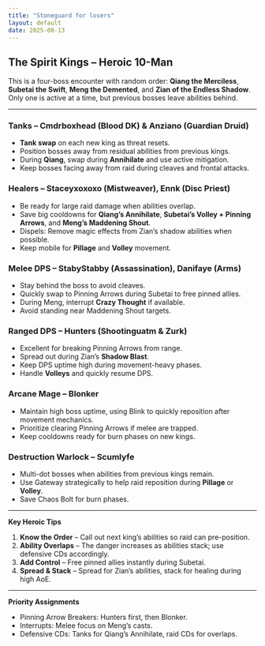 ```yaml
---
title: "Stoneguard for losers"
layout: default
date: 2025-08-13
---
```


## The Spirit Kings – Heroic 10-Man

This is a four-boss encounter with random order: **Qiang the Merciless**, **Subetai the Swift**, **Meng the Demented**, and **Zian of the Endless Shadow**. Only one is active at a time, but previous bosses leave abilities behind.

---

### Tanks – Cmdrboxhead (Blood DK) & Anziano (Guardian Druid)

* **Tank swap** on each new king as threat resets.
* Position bosses away from residual abilities from previous kings.
* During **Qiang**, swap during **Annihilate** and use active mitigation.
* Keep bosses facing away from raid during cleaves and frontal attacks.

### Healers – Staceyxoxoxo (Mistweaver), Ennk (Disc Priest)

* Be ready for large raid damage when abilities overlap.
* Save big cooldowns for **Qiang’s Annihilate**, **Subetai’s Volley + Pinning Arrows**, and **Meng’s Maddening Shout**.
* Dispels: Remove magic effects from Zian’s shadow abilities when possible.
* Keep mobile for **Pillage** and **Volley** movement.

### Melee DPS – StabyStabby (Assassination), Danifaye (Arms)

* Stay behind the boss to avoid cleaves.
* Quickly swap to Pinning Arrows during Subetai to free pinned allies.
* During Meng, interrupt **Crazy Thought** if available.
* Avoid standing near Maddening Shout targets.

### Ranged DPS – Hunters (Shootinguatm & Zurk)

* Excellent for breaking Pinning Arrows from range.
* Spread out during Zian’s **Shadow Blast**.
* Keep DPS uptime high during movement-heavy phases.
* Handle **Volleys** and quickly resume DPS.

### Arcane Mage – Blonker

* Maintain high boss uptime, using Blink to quickly reposition after movement mechanics.
* Prioritize clearing Pinning Arrows if melee are trapped.
* Keep cooldowns ready for burn phases on new kings.

### Destruction Warlock – Scumlyfe

* Multi-dot bosses when abilities from previous kings remain.
* Use Gateway strategically to help raid reposition during **Pillage** or **Volley**.
* Save Chaos Bolt for burn phases.

---

**Key Heroic Tips**

1. **Know the Order** – Call out next king’s abilities so raid can pre-position.
2. **Ability Overlaps** – The danger increases as abilities stack; use defensive CDs accordingly.
3. **Add Control** – Free pinned allies instantly during Subetai.
4. **Spread & Stack** – Spread for Zian’s abilities, stack for healing during high AoE.

---

**Priority Assignments**

* Pinning Arrow Breakers: Hunters first, then Blonker.
* Interrupts: Melee focus on Meng’s casts.
* Defensive CDs: Tanks for Qiang’s Annihilate, raid CDs for overlaps.
